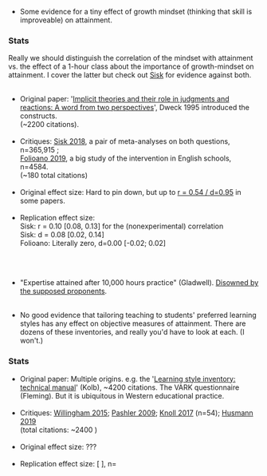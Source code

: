 * Some evidence for a tiny effect of <span class="b">growth mindset</span> (thinking that skill is improveable) on attainment.
<div class="accordion">
	<h3>Stats</h3>
	<div>
		Really we should distinguish the correlation of the mindset with attainment vs. the effect of a 1-hour class about the importance of growth-mindset on attainment. I cover the latter but check out <a href="{{growth}}">Sisk</a> for evidence against both.<br><br>
	<ul>
		<li><span class="b">Original paper</span>: '<a href="{{dweck}}">Implicit theories and their role in judgments and reactions: A word from two perspectives</a>', Dweck 1995 introduced the constructs.
			<br>(&#126;2200 citations).</li><br>
		<li><span class="b">Critiques</span>: 
			<a href="{{growth}}">Sisk 2018</a>, a pair of meta-analyses on both questions, n=365,915 ; <br>
			<a href="{{folio}}">Folioano 2019</a>, a big study of the intervention in English schools, n=4584. 
			<br>(&#126;180 total citations)
		</li><br>
		<li><span class="b">Original effect size</span>: Hard to pin down, but up to <a href="{{dwee}}">r = 0.54 / d=0.95</a> in some papers. </li><br>
		<li><span class="b">Replication effect size</span>:<br>
			Sisk: r = 0.10 [0.08, 0.13] for the (nonexperimental) correlation <br>
			Sisk: d = 0.08 [0.02, 0.14]<br>
			Folioano: Literally zero, d=0.00 [-0.02; 0.02]
		</li><br>
	</ul>
	</div>
</div><br>


<!-- * Mixed evidence for a small <span class="b">marshmallow effect</span>, that ability to delay gratification as a 4 year old predicts life outcomes at 15 or beyond (Mischel).<br> After controlling for the socioeconomic status of the child's family, the Marshmallow effect is r=0.05 or <a href="{{marsh}}">d=0.1</a> one-tenth of a standard deviation for an additional minute delay, with nonsignificant p-values. And since it's usually easier to get SES data...
<div class="accordion">
	<h3>Stats</h3>
	<div>
		<ul>
		<li><span class="b">Original paper</span>: '<a href="{{mischel}}">Attention in Delay of Gratification</a>', Mischel 1970, n=68, all children of Stanford academics or their friends.<br>
	(&#126; 1000 citations).</li><br>
		<li><span class="b">Critiques</span>: <a href="{{marsh}}">Watts et al 2018</a> (n=918), <a href="{{mischel2}}">Benjamin & Mischel 2020 (n=113 of the original participants!)</a> 
		<br>(total citations: &#126; 120)</li><br>
		<li><span class="b">Original effect size</span>: r= [0.42, 0.57] for SAT </li><br>
		<li><span class="b">Replication effect size</span>: Watts: r=0.28.<br> After controlling for the socioeconomic status of the child's family, the Marshmallow effect is r=0.05 or d=0.1, one-tenth of a standard deviation for an additional minute delay, nonsignificant p-values. </li><br>
	</ul>
	</div>
</div><br>
 -->
<!-- Counterevidence: The Origins of You: How Childhood Shapes Later Life -->

<!-- * Perry preschool -->
* "Expertise attained after <span class="b">10,000 hours</span> practice" (Gladwell). <a href="{{ericsson}}">Disowned by the supposed proponents</a>.
<br><br>

<!-- * Attachment style stability -->
* No good evidence that tailoring teaching to students' preferred <span class="b">learning styles</span> has any effect on objective measures of attainment. There are dozens of these inventories, and really you'd have to look at each. (I won't.)
<div class="accordion">
	<h3>Stats</h3>
	<div>
		<ul>
	<li><span class="b">Original paper</span>: Multiple origins. e.g. the '<a href="{{kolb}}">Learning style inventory: technical manual</a>' (Kolb), &#126;4200 citations. The VARK questionnaire (Fleming). But it is ubiquitous in Western educational practice. </li><br>
	<li><span class="b">Critiques</span>: <a href="{{willing}}">Willingham 2015</a>; <a href="{{style}}">Pashler 2009</a>; <a href="{{knoll2}}">Knoll 2017</a> (n=54); <a href="{{hus}}">Husmann 2019</a> <br>
	(total citations: &#126;2400 )</li><br>
	<li><span class="b">Original effect size</span>: ??? </li><br>
	<li><span class="b">Replication effect size</span>: [ ], n=</li><br>
	</ul>
	</div>
</div><br>

<br>